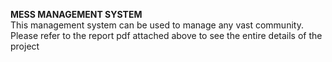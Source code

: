 <b>MESS MANAGEMENT SYSTEM</b>
<br>
This management system can be used to manage any vast community.
Please refer to the report pdf attached above to see the entire details of the project
